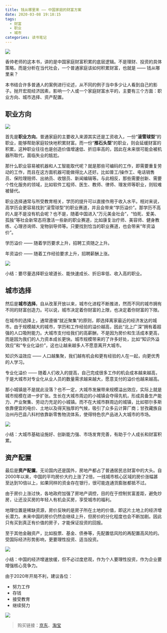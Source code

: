 ```yaml
---
title: 钱从哪里来 —— 中国家庭的财富方案
date: 2020-03-08 19:18:15
tags: 
  - 财富
  - 职业
  - 城市
categories: 读书笔记
---
```



![](001.jpeg)

香帅老师的这本书，讲的是中国家庭财富积累的底层逻辑。不是理财、投资的具体策略，而是分析在当代社会，一个普通家庭该如何积累财富，也就是 —— 钱从哪里来？

本书结合许多普通人的案例进行论述，从不同的例子当中多少让人看到自己的影子。抛开宏观经济因素，影响一个人或一个家庭财富水平的，主要有三个方面：职业方向、城市选择、资产配置。

## 职业方向

![](002.png)

首先是**职业方向**。普通家庭的主要收入来源其实还是工资收入，一份“**滚雪球型**”的职业，能够帮助家庭较快地积累财富。而一份“**推石头型**”的职业，则会延缓财富的积累，这种职业往往也是创造价值增速低、折旧率高的，因此在未来很可能会被机器所取代，面临失业的尴尬。

那什么职业容易被机器和人工智能取代呢？就是那些可编码的工作，即需要重复劳动的工作，而且在这方面机器可能做得比人还好。比如普工/操作工、电话销售员、保险理赔师、出纳员、收银员、新闻编辑等。与此相反，那些需要创新、需要个性化服务的领域，比如软件工程师、医生、教师、律师、理发师等职业，则较难被替代。

职业选择通常与所受教育相关，学历的提升可以直接作用于收入水平。相对来说，高学历会更容易找到“滚雪球型”的职业赛道，并且会带来“学历溢价”。那学历不高的人是不是没有机会呢？也不是，随着中国进入“万元美金社会”，“怕死、爱美、孤独”等社会新常态将激活一些新的职业赛道，比如康复治疗师、美容师、健身教练、心理咨询师、宠物驯导师等。只要找到恰当的职业赛道，也会带来“年资溢价”。

<div class="note default">
    <p>学历溢价 —— 随着学历要求上升，招聘工资随之上升。</p>
    <p>年资溢价 —— 随着工作经验要求上升，招聘薪酬上涨。</p>
</div>

![](003.gif)


<div class="note info"><p>小结：要尽量选择职业坡道长、能快速成长、折旧率低、收入高的职业。</p></div>

## 城市选择

然后是**城市选择**。自从改革开放以来，城市化进程不断推进，然而不同的城市拥有不同的财富创造力。可以说，城市决定着你财富的上限，也决定着你财富的下限。

在城市的选择上，通常遵循“就近聚集”的原则，即选择离家最近的经济发达的城市。由于规模越大的城市，学历和工作经验的溢价越高，因此“北上广深”拥有着超强的人口吸附能力。大城市支付给我们的高薪酬，不是因为房价和生活成本更高，而是因为我们的人力资本成长更快。城市规模带来的了许多好处，比如“知识外溢效应”和“专业化溢价”，这也让越来越多人不愿意离开大城市。

<div class="note default">
    <p>知识外溢效应 —— 人口越集聚，我们越有机会和更有经验的人在一起，向更优秀的人学习。</p>
    <p>专业化溢价 —— 随着人们收入的提高，自己完成很多工作的机会成本越来越高，于是大城市对专业化从业人员的数量需求越来越大，愿意支付的溢价也越来越高。</p>
</div>

那小城镇是不是就此没落？也不一定，大城市发展带来规模溢出效应，实际上就是城市规模在进一步扩张。生长在大城市周边的小城镇会夺得先机，形成具备生产能力、产业聚集、劳动力充足的小城镇。而不在大城市群周边的城镇，比如鄂尔多斯依靠便宜的电价、土地以及得天独厚的气候，吸引了众多云计算厂商；甘孜藏族自治州丹巴县八科村依靠新零售物流体系，使得特色农产品进入大城市的市场。

![](004.gif)

<div class="note info"><p>小结：大城市基础设施好、创新能力强、市场发育完善，有助于个人成长和财富积累。</p></div>

## 资产配置

最后是**资产配置**。无论国内还是国外，房地产都占了普通居民总财富中的大头。自2000年以来，中国的平均房价大约上涨了2倍，一线城市核心区域的房价涨幅甚至达到10倍以上，如果同样的资金存在银行，很可能连通货膨胀都抵不过。

由于房价上涨过快，各地政府加强了房地产调控，目的在于控制贫富差距，避免炒房，让还没买房的年轻人有机会买房，享受城市的福利。

地理位置是稀缺资源，房价反映的是房子所在土地的价值，即这片土地上的经济增长潜力。未来中国的房价仍然会继续上升，但房价的分化程度也会不断加剧。因此只有买到真正有价值的房子，才能保证投资的回报。

至于其他金融资产，比如股票、基金、债券等，先配置低风险的再配置高风险的。受国际经济形势影响，更要理性投资、适当投资。

![](005.gif)

<div class="note info"><p>小结：中国的经济增速放缓，但不必过度悲观，作为个人要理性投资，作为企业要增强核心竞争力。</p></div>


由于2020年开局不利，建议各位：

- 努力工作
- 存钱
- 接受教育
- 继续努力


![](006.gif)


> 购买链接：[京东](https://union-click.jd.com/jdc?e=&p=AyIGZRprFQEUAV0cWxwyVlgNRQQlW1dCFFlQCxxKQgFHRE5XDVULR0UVARQBXRxbHB1LQglGaxRKUx0THyNgYnFXIGkCZlwTXgdML0MOHjdUK1sUAxACVR9eFwQiN1Uca0NsEgZUGloUBxEFUStaJQIVB1AfUx0LFgNVHVslBRIOZUYfR1haUgVYCV0yIjdWK2slAiIEZVk1ElYVBgJOXBABQgEGHgtBUEJSUksPFlEQU1MSUxwCGg9lGVoUBhs%3D)、[淘宝](https://s.click.taobao.com/t?e=m%3D2%26s%3DyZLdPy06FwYcQipKwQzePOeEDrYVVa64K7Vc7tFgwiHjf2vlNIV67hNZ6tPKWe%2F8PLNzIt%2Fz56inFi3wFBXvYUtYIXyQ5%2BdaGX93X4IFTwPx%2FVncyXNiWXW0BscCR%2FBjdZr7RBnLmJomXO35yxsacVu%2FAug5mCZctaSVhgwkRkCwTfVrJiO1T2RsSsXPAUZ0&scm=null&pvid=null&app_pvid=59590_33.5.62.17_633_1614599968567&ptl=floorId%3A17741&originalFloorId%3A17741&app_pvid%3A59590_33.5.62.17_633_1614599968567&union_lens=lensId%3APUB%401614599948%400b1a2517_0e71_177eda808d8_308f%40026Hzwm1WaB5Mq75ZsMWKJJh)
